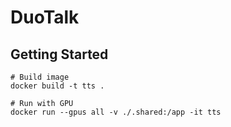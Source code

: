 # DuoTalk

## Getting Started

``` shell
# Build image
docker build -t tts .

# Run with GPU
docker run --gpus all -v ./.shared:/app -it tts
```